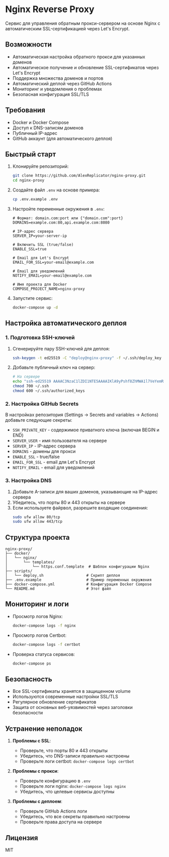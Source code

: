 # Nginx Reverse Proxy

Сервис для управления обратным прокси-сервером на основе Nginx с автоматическим SSL-сертификацией через Let's Encrypt.

## Возможности

- Автоматическая настройка обратного прокси для указанных доменов
- Автоматическое получение и обновление SSL-сертификатов через Let's Encrypt
- Поддержка множества доменов и портов
- Автоматический деплой через GitHub Actions
- Мониторинг и уведомления о проблемах
- Безопасная конфигурация SSL/TLS

## Требования

- Docker и Docker Compose
- Доступ к DNS-записям доменов
- Публичный IP-адрес
- GitHub аккаунт (для автоматического деплоя)

## Быстрый старт

1. Клонируйте репозиторий:
   ```bash
   git clone https://github.com/AlexReplicator/nginx-proxy.git
   cd nginx-proxy
   ```

2. Создайте файл `.env` на основе примера:
   ```bash
   cp .env.example .env
   ```

3. Настройте переменные окружения в `.env`:
   ```env
   # Формат: domain.com:port или {"domain.com":port}
   DOMAINS=example.com:80,api.example.com:8080

   # IP-адрес сервера
   SERVER_IP=your-server-ip

   # Включить SSL (true/false)
   ENABLE_SSL=true

   # Email для Let's Encrypt
   EMAIL_FOR_SSL=your-email@example.com

   # Email для уведомлений
   NOTIFY_EMAIL=your-email@example.com

   # Имя проекта для Docker
   COMPOSE_PROJECT_NAME=nginx-proxy
   ```

4. Запустите сервис:
   ```bash
   docker-compose up -d
   ```

## Настройка автоматического деплоя

### 1. Подготовка SSH-ключей

1. Сгенерируйте пару SSH-ключей для деплоя:
   ```bash
   ssh-keygen -t ed25519 -C "deploy@nginx-proxy" -f ~/.ssh/deploy_key -N ""
   ```

2. Добавьте публичный ключ на сервер:
   ```bash
   # На сервере
   echo "ssh-ed25519 AAAAC3NzaC1lZDI1NTE5AAAAIKlA9yPshf8ZhMWA1l7VeYemRa9AeCY+49i+TR07JH+5 deploy@nginx-proxy" >> ~/.ssh/authorized_keys
   chmod 700 ~/.ssh
   chmod 600 ~/.ssh/authorized_keys
   ```

### 2. Настройка GitHub Secrets

В настройках репозитория (Settings -> Secrets and variables -> Actions) добавьте следующие секреты:

- `SSH_PRIVATE_KEY` - содержимое приватного ключа (включая BEGIN и END)
- `SERVER_USER` - имя пользователя на сервере
- `SERVER_IP` - IP-адрес сервера
- `DOMAINS` - домены для прокси
- `ENABLE_SSL` - true/false
- `EMAIL_FOR_SSL` - email для Let's Encrypt
- `NOTIFY_EMAIL` - email для уведомлений

### 3. Настройка DNS

1. Добавьте A-записи для ваших доменов, указывающие на IP-адрес сервера
2. Убедитесь, что порты 80 и 443 открыты на сервере
3. Если используете файрвол, разрешите входящие соединения:
   ```bash
   sudo ufw allow 80/tcp
   sudo ufw allow 443/tcp
   ```

## Структура проекта

```
nginx-proxy/
├── docker/
│   └── nginx/
│       └── templates/
│           └── https.conf.template  # Шаблон конфигурации Nginx
├── scripts/
│   └── deploy.sh                   # Скрипт деплоя
├── .env.example                    # Пример переменных окружения
├── docker-compose.yml              # Конфигурация Docker Compose
└── README.md                       # Этот файл
```

## Мониторинг и логи

- Просмотр логов Nginx:
  ```bash
  docker-compose logs -f nginx
  ```

- Просмотр логов Certbot:
  ```bash
  docker-compose logs -f certbot
  ```

- Проверка статуса сервисов:
  ```bash
  docker-compose ps
  ```

## Безопасность

- Все SSL-сертификаты хранятся в защищенном volume
- Используются современные настройки SSL/TLS
- Регулярное обновление сертификатов
- Защита от основных веб-уязвимостей через заголовки безопасности

## Устранение неполадок

1. **Проблемы с SSL**:
   - Проверьте, что порты 80 и 443 открыты
   - Убедитесь, что DNS-записи правильно настроены
   - Проверьте логи certbot: `docker-compose logs certbot`

2. **Проблемы с прокси**:
   - Проверьте конфигурацию в `.env`
   - Проверьте логи nginx: `docker-compose logs nginx`
   - Убедитесь, что целевые сервисы доступны

3. **Проблемы с деплоем**:
   - Проверьте GitHub Actions логи
   - Убедитесь, что все секреты правильно настроены
   - Проверьте права доступа на сервере

## Лицензия

MIT
